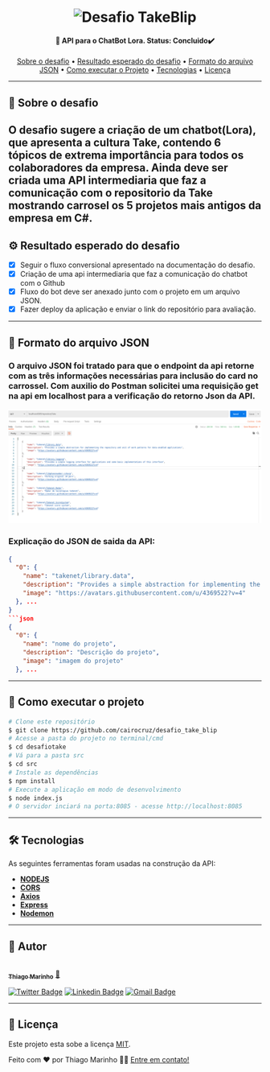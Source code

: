 </p>
<h1 align="center">
  <img alt="Desafio TakeBlip" title="Desafio TakeBlip" src="./assets/banner.png" />
</h1>

<h4 align="center">
  🤖 API para o ChatBot Lora. Status: Concluido✔️
</h4>

<p align="center">
  <a href="#-sobre-o-desafio">Sobre o desafio</a> •
  <a href="#-resultado-esperado-do-Desafio">Resultado esperado do desafio</a> •
  <a href="#-formato-do-arquivo-JSON">Formato do arquivo JSON</a> •
  <a href="#-como-executar-o-projeto">Como executar o Projeto</a> •
  <a href="#-tecnologias">Tecnologias</a> •
  <a href="#user-content--licença">Licença</a>
</p>

---

## 🤖 Sobre o desafio

## O desafio sugere a criação de um chatbot(Lora), que apresenta a cultura Take, contendo 6 tópicos de extrema importância para todos os colaboradores da empresa. Ainda deve ser criada uma API intermediaria que faz a comunicação com o repositorio da Take mostrando carrosel os 5 projetos mais antigos da empresa em C#.

## ⚙️ Resultado esperado do desafio

- [x] Seguir o fluxo conversional apresentado na documentação do desafio.
- [x] Criação de uma api intermediaria que faz a comunicação do chatbot com o Github
- [x] Fluxo do bot deve ser anexado junto com o projeto em um arquivo JSON.
- [x] Fazer deploy da aplicação e enviar o link do repositório para avaliação.

---

## 🎨 Formato do arquivo JSON

<h3> O arquivo JSON foi tratado para que o endpoint da api retorne com as três informações necessárias para inclusão do card no carrossel.
Com auxilio do Postman solicitei uma requisição get na api em localhost para a verificação do retorno Json da API. </h3>

<img alt="JSON" title="#JSON" src="./assets/json.png" width="1080px">

<h3>Explicação do JSON de saida da API:</h3>

````json
{
  "0": {
    "name": "takenet/library.data",
    "description": "Provides a simple abstraction for implementing the repository and unit of work patterns for data-enabled applications",
    "image": "https://avatars.githubusercontent.com/u/4369522?v=4"
  }, ...
}
```json
{
  "0": {
    "name": "nome do projeto",
    "description": "Descrição do projeto",
    "image": "imagem do projeto"
  }, ...
````

---

## 🚀 Como executar o projeto

```bash
# Clone este repositório
$ git clone https://github.com/cairocruz/desafio_take_blip
# Acesse a pasta do projeto no terminal/cmd
$ cd desafiotake
# Vá para a pasta src
$ cd src
# Instale as dependências
$ npm install
# Execute a aplicação em modo de desenvolvimento
$ node index.js
# O servidor inciará na porta:8085 - acesse http://localhost:8085
```

---

## 🛠 Tecnologias

As seguintes ferramentas foram usadas na construção da API:

- **[NODEJS](https://nodejs.org/en/)**
- **[CORS](https://expressjs.com/en/resources/middleware/cors.html)**
- **[Axios](https://github.com/axios/axios)**
- **[Express](https://expressjs.com/)**
- **[Nodemon](https://www.npmjs.com/package/nodemon)**

---

## 🦸 Autor

<a href="https://blog.rocketseat.com.br/author/thiago/">
  <img style="border-radius: 50%;"
    src="https://avatars3.githubusercontent.com/u/380327?s=460&u=61b426b901b8fe02e12019b1fdb67bf0072d4f00&v=4"
    width="100px;" alt="" />
  <br />
  <sub><b>Thiago Marinho</b></sub></a> <a href="https://blog.rocketseat.com.br/author/thiago/" title="Rocketseat">🚀</a>
<br />

[![Twitter
Badge](https://img.shields.io/badge/-@tgmarinho-1ca0f1?style=flat-square&labelColor=1ca0f1&logo=twitter&logoColor=white&link=https://twitter.com/tgmarinho)](https://twitter.com/tgmarinho)
[![Linkedin
Badge](https://img.shields.io/badge/-Thiago-blue?style=flat-square&logo=Linkedin&logoColor=white&link=https://www.linkedin.com/in/tgmarinho/)](https://www.linkedin.com/in/tgmarinho/)
[![Gmail
Badge](https://img.shields.io/badge/-tgmarinho@gmail.com-c14438?style=flat-square&logo=Gmail&logoColor=white&link=mailto:tgmarinho@gmail.com)](mailto:tgmarinho@gmail.com)

---

## 📝 Licença

Este projeto esta sobe a licença [MIT](./LICENSE).

Feito com ❤️ por Thiago Marinho 👋🏽 [Entre em contato!](https://www.linkedin.com/in/tgmarinho/)

